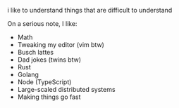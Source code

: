 i like to understand things that are difficult to understand

On a serious note, I like:
- Math
- Tweaking my editor (vim btw)
- Busch lattes
- Dad jokes (twins btw)
- Rust
- Golang
- Node (TypeScript)
- Large-scaled distributed systems
- Making things go fast
